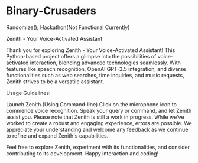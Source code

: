 # Binary-Crusaders
Randomize(); Hackathon(Not Functional Currently)


Zenith - Your Voice-Activated Assistant

Thank you for exploring Zenith - Your Voice-Activated Assistant! This Python-based project offers a glimpse into the possibilities of voice-activated interaction, blending advanced technologies seamlessly. With features like speech recognition, OpenAI GPT-3.5 integration, and diverse functionalities such as web searches, time inquiries, and music requests, Zenith strives to be a versatile assistant.

Usage Guidelines:

Launch Zenith.(Using Command-line)
Click on the microphone icon to commence voice recognition.
Speak your query or command, and let Zenith assist you.
Please note that Zenith is still a work in progress. While we've worked to create a robust and engaging experience, errors are possible. We appreciate your understanding and welcome any feedback as we continue to refine and expand Zenith's capabilities.

Feel free to explore Zenith, experiment with its functionalities, and consider contributing to its development. Happy interaction and coding!

